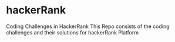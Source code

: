 # hackerRank
Coding Challenges in HackerRank
This Repo consists of the coding challenges and their solutions for hackerRank Platform
